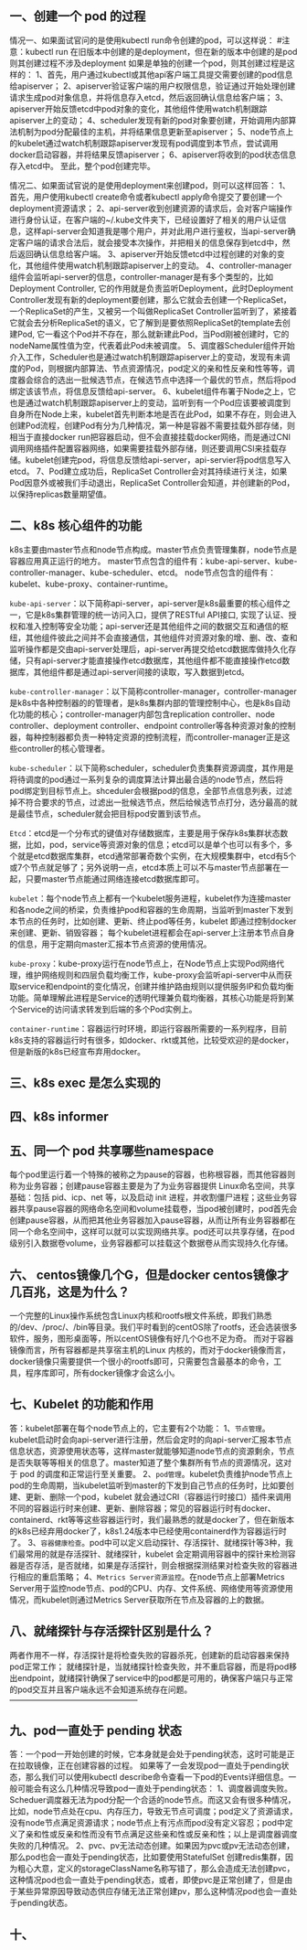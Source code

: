 ## 一、创建一个 pod 的过程

情况一、如果面试官问的是使用kubectl run命令创建的pod，可以这样说：
#注意：kubectl run 在旧版本中创建的是deployment，但在新的版本中创建的是pod则其创建过程不涉及deployment
如果是单独的创建一个pod，则其创建过程是这样的：
1、首先，用户通过kubectl或其他api客户端工具提交需要创建的pod信息给apiserver；
2、apiserver验证客户端的用户权限信息，验证通过开始处理创建请求生成pod对象信息，并将信息存入etcd，然后返回确认信息给客户端；
3、apiserver开始反馈etcd中pod对象的变化，其他组件使用watch机制跟踪apiserver上的变动；
4、scheduler发现有新的pod对象要创建，开始调用内部算法机制为pod分配最佳的主机，并将结果信息更新至apiserver；
5、node节点上的kubelet通过watch机制跟踪apiserver发现有pod调度到本节点，尝试调用docker启动容器，并将结果反馈apiserver；
6、apiserver将收到的pod状态信息存入etcd中。
至此，整个pod创建完毕。

情况二、如果面试官说的是使用deployment来创建pod，则可以这样回答：
1、首先，用户使用kubectl create命令或者kubectl apply命令提交了要创建一个deployment资源请求；
2、api-server收到创建资源的请求后，会对客户端操作进行身份认证，在客户端的~/.kube文件夹下，已经设置好了相关的用户认证信息，这样api-server会知道我是哪个用户，并对此用户进行鉴权，当api-server确定客户端的请求合法后，就会接受本次操作，并把相关的信息保存到etcd中，然后返回确认信息给客户端。
3、apiserver开始反馈etcd中过程创建的对象的变化，其他组件使用watch机制跟踪apiserver上的变动。
4、controller-manager组件会监听api-server的信息，controller-manager是有多个类型的，比如Deployment Controller, 它的作用就是负责监听Deployment，此时Deployment Controller发现有新的deployment要创建，那么它就会去创建一个ReplicaSet，一个ReplicaSet的产生，又被另一个叫做ReplicaSet Controller监听到了，紧接着它就会去分析ReplicaSet的语义，它了解到是要依照ReplicaSet的template去创建Pod, 它一看这个Pod并不存在，那么就新建此Pod，当Pod刚被创建时，它的nodeName属性值为空，代表着此Pod未被调度。
5、调度器Scheduler组件开始介入工作，Scheduler也是通过watch机制跟踪apiserver上的变动，发现有未调度的Pod，则根据内部算法、节点资源情况，pod定义的亲和性反亲和性等等，调度器会综合的选出一批候选节点，在候选节点中选择一个最优的节点，然后将pod绑定该该节点，将信息反馈给api-server。
6、kubelet组件布署于Node之上，它也是通过watch机制跟踪apiserver上的变动，监听到有一个Pod应该要被调度到自身所在Node上来，kubelet首先判断本地是否在此Pod，如果不存在，则会进入创建Pod流程，创建Pod有分为几种情况，第一种是容器不需要挂载外部存储，则相当于直接docker run把容器启动，但不会直接挂载docker网络，而是通过CNI调用网络插件配置容器网络，如果需要挂载外部存储，则还要调用CSI来挂载存储。kubelet创建完pod，将信息反馈给api-server，api-servier将pod信息写入etcd。
7、Pod建立成功后，ReplicaSet Controller会对其持续进行关注，如果Pod因意外或被我们手动退出，ReplicaSet Controller会知道，并创建新的Pod，以保持replicas数量期望值。



## 二、k8s 核心组件的功能

k8s主要由master节点和node节点构成。master节点负责管理集群，node节点是容器应用真正运行的地方。
master节点包含的组件有：kube-api-server、kube-controller-manager、kube-scheduler、etcd。
node节点包含的组件有：kubelet、kube-proxy、container-runtime。

`kube-api-server`：以下简称api-server，api-server是k8s最重要的核心组件之一，它是k8s集群管理的统一访问入口，提供了RESTful API接口, 实现了认证、授权和准入控制等安全功能；api-server还是其他组件之间的数据交互和通信的枢纽，其他组件彼此之间并不会直接通信，其他组件对资源对象的增、删、改、查和监听操作都是交由api-server处理后，api-server再提交给etcd数据库做持久化存储，只有api-server才能直接操作etcd数据库，其他组件都不能直接操作etcd数据库，其他组件都是通过api-server间接的读取，写入数据到etcd。

`kube-controller-manager`：以下简称controller-manager，controller-manager是k8s中各种控制器的的管理者，是k8s集群内部的管理控制中心，也是k8s自动化功能的核心；controller-manager内部包含replication controller、node controller、deployment controller、endpoint controller等各种资源对象的控制器，每种控制器都负责一种特定资源的控制流程，而controller-manager正是这些controller的核心管理者。

`kube-scheduler`：以下简称scheduler，scheduler负责集群资源调度，其作用是将待调度的pod通过一系列复杂的调度算法计算出最合适的node节点，然后将pod绑定到目标节点上。shceduler会根据pod的信息，全部节点信息列表，过滤掉不符合要求的节点，过滤出一批候选节点，然后给候选节点打分，选分最高的就是最佳节点，scheduler就会把目标pod安置到该节点。

`Etcd`：etcd是一个分布式的键值对存储数据库，主要是用于保存k8s集群状态数据，比如，pod，service等资源对象的信息；etcd可以是单个也可以有多个，多个就是etcd数据库集群，etcd通常部署奇数个实例，在大规模集群中，etcd有5个或7个节点就足够了；另外说明一点，etcd本质上可以不与master节点部署在一起，只要master节点能通过网络连接etcd数据库即可。

`kubelet`：每个node节点上都有一个kubelet服务进程，kubelet作为连接master和各node之间的桥梁，负责维护pod和容器的生命周期，当监听到master下发到本节点的任务时，比如创建、更新、终止pod等任务，kubelet 即通过控制docker来创建、更新、销毁容器；
每个kubelet进程都会在api-server上注册本节点自身的信息，用于定期向master汇报本节点资源的使用情况。

`kube-proxy`：kube-proxy运行在node节点上，在Node节点上实现Pod网络代理，维护网络规则和四层负载均衡工作，kube-proxy会监听api-server中从而获取service和endpoint的变化情况，创建并维护路由规则以提供服务IP和负载均衡功能。简单理解此进程是Service的透明代理兼负载均衡器，其核心功能是将到某个Service的访问请求转发到后端的多个Pod实例上。

`container-runtime`：容器运行时环境，即运行容器所需要的一系列程序，目前k8s支持的容器运行时有很多，如docker、rkt或其他，比较受欢迎的是docker，但是新版的k8s已经宣布弃用docker。



## 三、k8s exec 是怎么实现的



## 四、k8s informer



## 五、同一个 pod 共享哪些namespace

每个pod里运行着一个特殊的被称之为pause的容器，也称根容器，而其他容器则称为业务容器；创建pause容器主要是为了为业务容器提供 Linux命名空间，共享基础：包括 pid、icp、net 等，以及启动 init 进程，并收割僵尸进程；这些业务容器共享pause容器的网络命名空间和volume挂载卷，当pod被创建时，pod首先会创建pause容器，从而把其他业务容器加入pause容器，从而让所有业务容器都在同一个命名空间中，这样可以就可以实现网络共享。pod还可以共享存储，在pod级别引入数据卷volume，业务容器都可以挂载这个数据卷从而实现持久化存储。



## 六、 centos镜像几个G，但是docker centos镜像才几百兆，这是为什么？

一个完整的Linux操作系统包含Linux内核和rootfs根文件系统，即我们熟悉的/dev、/proc/、/bin等目录。我们平时看到的centOS除了rootfs，还会选装很多软件，服务，图形桌面等，所以centOS镜像有好几个G也不足为奇。
而对于容器镜像而言，所有容器都是共享宿主机的Linux 内核的，而对于docker镜像而言，docker镜像只需要提供一个很小的rootfs即可，只需要包含最基本的命令，工具，程序库即可，所有docker镜像才会这么小。



## 七、Kubelet 的功能和作用

答：kubelet部署在每个node节点上的，它主要有2个功能：
1、`节点管理`。kubelet启动时会向api-server进行注册，然后会定时的向api-server汇报本节点信息状态，资源使用状态等，这样master就能够知道node节点的资源剩余，节点是否失联等等相关的信息了。master知道了整个集群所有节点的资源情况，这对于 pod 的调度和正常运行至关重要。
2、`pod管理`。kubelet负责维护node节点上pod的生命周期，当kubelet监听到master的下发到自己节点的任务时，比如要创建、更新、删除一个pod，kubelet 就会通过CRI（容器运行时接口）插件来调用不同的容器运行时来创建、更新、删除容器；常见的容器运行时有docker、containerd、rkt等等这些容器运行时，我们最熟悉的就是docker了，但在新版本的k8s已经弃用docker了，k8s1.24版本中已经使用containerd作为容器运行时了。
3、`容器健康检查`。pod中可以定义启动探针、存活探针、就绪探针等3种，我们最常用的就是存活探针、就绪探针，kubelet 会定期调用容器中的探针来检测容器是否存活，是否就绪，如果是存活探针，则会根据探测结果对检查失败的容器进行相应的重启策略；
4、`Metrics Server资源监控`。在node节点上部署Metrics Server用于监控node节点、pod的CPU、内存、文件系统、网络使用等资源使用情况，而kubelet则通过Metrics Server获取所在节点及容器的上的数据。



## 八、就绪探针与存活探针区别是什么？

两者作用不一样，存活探针是将检查失败的容器杀死，创建新的启动容器来保持pod正常工作；
就绪探针是，当就绪探针检查失败，并不重启容器，而是将pod移出endpoint，就绪探针确保了service中的pod都是可用的，确保客户端只与正常的pod交互并且客户端永远不会知道系统存在问题。
————————————————



## 九、pod一直处于 pending 状态

答：一个pod一开始创建的时候，它本身就是会处于pending状态，这时可能是正在拉取镜像，正在创建容器的过程。
如果等了一会发现pod一直处于pending状态，那么我们可以使用kubectl describe命令查看一下pod的Events详细信息。一般可能会有这么几种情况导致pod一直处于pending状态：
1、调度器调度失败。Scheduer调度器无法为pod分配一个合适的node节点。而这又会有很多种情况，比如，node节点处在cpu、内存压力，导致无节点可调度；pod定义了资源请求，没有node节点满足资源请求；node节点上有污点而pod没有定义容忍；pod中定义了亲和性或反亲和性而没有节点满足这些亲和性或反亲和性；以上是调度器调度失败的几种情况。
2、pvc、pv无法动态创建。如果因为pvc或pv无法动态创建，那么pod也会一直处于pending状态，比如要使用StatefulSet 创建redis集群，因为粗心大意，定义的storageClassName名称写错了，那么会造成无法创建pvc，这种情况pod也会一直处于pending状态，或者，即使pvc是正常创建了，但是由于某些异常原因导致动态供应存储无法正常创建pv，那么这种情况pod也会一直处于pending状态。



## 十、
